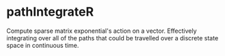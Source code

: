 # pathIntegrateR
Compute sparse matrix exponential's action on a vector. Effectively integrating over all of the paths that could be travelled over a discrete state space in continuous time.
